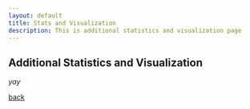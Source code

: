 ```yaml
---
layout: default
title: Stats and Visualization
description: This is additional statistics and visualization page
---
```


## Additional Statistics and Visualization

_yay_

[back](./)
